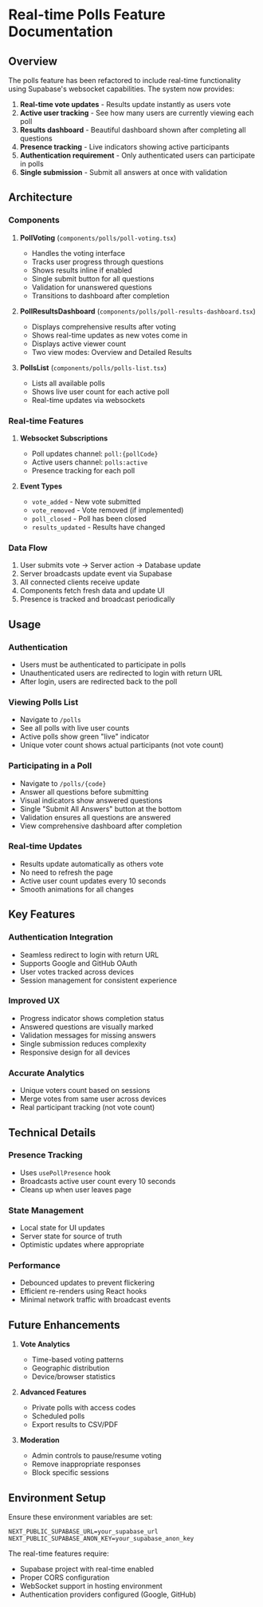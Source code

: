 # Real-time Polls Feature Documentation

## Overview

The polls feature has been refactored to include real-time functionality using Supabase's websocket capabilities. The system now provides:

1. **Real-time vote updates** - Results update instantly as users vote
2. **Active user tracking** - See how many users are currently viewing each poll
3. **Results dashboard** - Beautiful dashboard shown after completing all questions
4. **Presence tracking** - Live indicators showing active participants
5. **Authentication requirement** - Only authenticated users can participate in polls
6. **Single submission** - Submit all answers at once with validation

## Architecture

### Components

1. **PollVoting** (`components/polls/poll-voting.tsx`)

   - Handles the voting interface
   - Tracks user progress through questions
   - Shows results inline if enabled
   - Single submit button for all questions
   - Validation for unanswered questions
   - Transitions to dashboard after completion

2. **PollResultsDashboard** (`components/polls/poll-results-dashboard.tsx`)

   - Displays comprehensive results after voting
   - Shows real-time updates as new votes come in
   - Displays active viewer count
   - Two view modes: Overview and Detailed Results

3. **PollsList** (`components/polls/polls-list.tsx`)
   - Lists all available polls
   - Shows live user count for each active poll
   - Real-time updates via websockets

### Real-time Features

1. **Websocket Subscriptions**

   - Poll updates channel: `poll:{pollCode}`
   - Active users channel: `polls:active`
   - Presence tracking for each poll

2. **Event Types**
   - `vote_added` - New vote submitted
   - `vote_removed` - Vote removed (if implemented)
   - `poll_closed` - Poll has been closed
   - `results_updated` - Results have changed

### Data Flow

1. User submits vote → Server action → Database update
2. Server broadcasts update event via Supabase
3. All connected clients receive update
4. Components fetch fresh data and update UI
5. Presence is tracked and broadcast periodically

## Usage

### Authentication

- Users must be authenticated to participate in polls
- Unauthenticated users are redirected to login with return URL
- After login, users are redirected back to the poll

### Viewing Polls List

- Navigate to `/polls`
- See all polls with live user counts
- Active polls show green "live" indicator
- Unique voter count shows actual participants (not vote count)

### Participating in a Poll

- Navigate to `/polls/{code}`
- Answer all questions before submitting
- Visual indicators show answered questions
- Single "Submit All Answers" button at the bottom
- Validation ensures all questions are answered
- View comprehensive dashboard after completion

### Real-time Updates

- Results update automatically as others vote
- No need to refresh the page
- Active user count updates every 10 seconds
- Smooth animations for all changes

## Key Features

### Authentication Integration

- Seamless redirect to login with return URL
- Supports Google and GitHub OAuth
- User votes tracked across devices
- Session management for consistent experience

### Improved UX

- Progress indicator shows completion status
- Answered questions are visually marked
- Validation messages for missing answers
- Single submission reduces complexity
- Responsive design for all devices

### Accurate Analytics

- Unique voters count based on sessions
- Merge votes from same user across devices
- Real participant tracking (not vote count)

## Technical Details

### Presence Tracking

- Uses `usePollPresence` hook
- Broadcasts active user count every 10 seconds
- Cleans up when user leaves page

### State Management

- Local state for UI updates
- Server state for source of truth
- Optimistic updates where appropriate

### Performance

- Debounced updates to prevent flickering
- Efficient re-renders using React hooks
- Minimal network traffic with broadcast events

## Future Enhancements

1. **Vote Analytics**

   - Time-based voting patterns
   - Geographic distribution
   - Device/browser statistics

2. **Advanced Features**

   - Private polls with access codes
   - Scheduled polls
   - Export results to CSV/PDF

3. **Moderation**
   - Admin controls to pause/resume voting
   - Remove inappropriate responses
   - Block specific sessions

## Environment Setup

Ensure these environment variables are set:

```env
NEXT_PUBLIC_SUPABASE_URL=your_supabase_url
NEXT_PUBLIC_SUPABASE_ANON_KEY=your_supabase_anon_key
```

The real-time features require:

- Supabase project with real-time enabled
- Proper CORS configuration
- WebSocket support in hosting environment
- Authentication providers configured (Google, GitHub)
